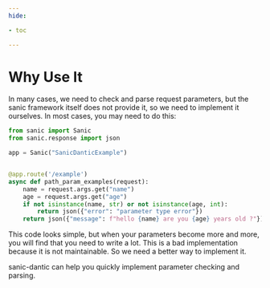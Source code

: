 ```yaml
---
hide:

- toc

---
```


# Why Use It

In many cases, we need to check and parse request parameters, but the sanic
framework itself does not provide it, so we need to implement it ourselves.
In most cases, you may need to do this:

```python
from sanic import Sanic
from sanic.response import json

app = Sanic("SanicDanticExample")


@app.route('/example')
async def path_param_examples(request):
    name = request.args.get("name")
    age = request.args.get("age")
    if not isinstance(name, str) or not isinstance(age, int):
        return json({"error": "parameter type error"})
    return json({"message": f"hello {name} are you {age} years old ?"})
```

This code looks simple, but when your parameters become more and more, you will
find that you need to write a lot. This is a bad implementation because it is
not maintainable. So we need a better way to implement it.

sanic-dantic can help you quickly implement parameter checking and parsing.